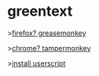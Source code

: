greentext
=========

\>[firefox? greasemonkey](https://addons.mozilla.org/firefox/addon/greasemonkey/)

\>[chrome? tampermonkey](https://chrome.google.com/webstore/detail/dhdgffkkebhmkfjojejmpbldmpobfkfo)

\>[install userscript](https://raw.githubusercontent.com/franciscod/greentext/master/greentext.user.js)
